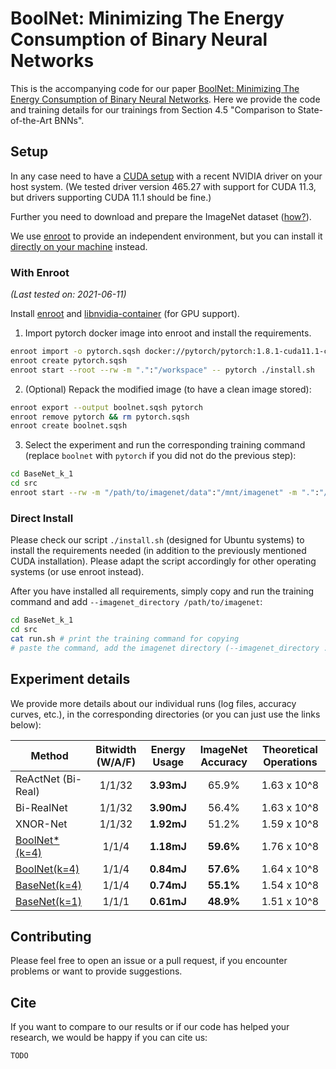 
# BoolNet: Minimizing The Energy Consumption of Binary Neural Networks 

This is the accompanying code for our paper [BoolNet: Minimizing The Energy Consumption of Binary Neural Networks](todo).
Here we provide the code and training details for our trainings from Section 4.5 "Comparison to State-of-the-Art BNNs".

## Setup

In any case need to have a [CUDA setup](https://docs.nvidia.com/cuda/cuda-installation-guide-linux/index.html)
with a recent NVIDIA driver on your host system.
(We tested driver version 465.27 with support for CUDA 11.3, but drivers supporting CUDA 11.1 should be fine.)

Further you need to download and prepare the ImageNet dataset ([how?](https://stackoverflow.com/a/62253211)).

We use [enroot](#with-enroot) to provide an independent environment,
but you can install it [directly on your machine](#direct-install) instead.

### With Enroot
*(Last tested on: 2021-06-11)*

Install [enroot](https://github.com/NVIDIA/enroot) and
[libnvidia-container](https://github.com/nvidia/libnvidia-container) (for GPU support).

1. Import pytorch docker image into enroot and install the requirements.
```bash
enroot import -o pytorch.sqsh docker://pytorch/pytorch:1.8.1-cuda11.1-cudnn8-runtime
enroot create pytorch.sqsh
enroot start --root --rw -m ".":"/workspace" -- pytorch ./install.sh
```
2. (Optional) Repack the modified image (to have a clean image stored):
```bash
enroot export --output boolnet.sqsh pytorch
enroot remove pytorch && rm pytorch.sqsh
enroot create boolnet.sqsh
```
3. Select the experiment and run the corresponding training command (replace `boolnet` with `pytorch` if you did not do the previous step):
```bash
cd BaseNet_k_1
cd src
enroot start --rw -m "/path/to/imagenet/data":"/mnt/imagenet" -m ".":"/workspace" -e PYTHONPATH=/workspace -e PYTHONUNBUFFERED=x -- boolnet ./run.sh
```

### Direct Install

Please check our script `./install.sh` (designed for Ubuntu systems) to install the requirements needed
(in addition to the previously mentioned CUDA installation).
Please adapt the script accordingly for other operating systems (or use enroot instead).

After you have installed all requirements, simply copy and run the training command and add `--imagenet_directory /path/to/imagenet`:
```bash
cd BaseNet_k_1
cd src
cat run.sh # print the training command for copying
# paste the command, add the imagenet directory (--imagenet_directory ...) and run 
```

## Experiment details

We provide more details about our individual runs (log files, accuracy curves, etc.),
in the corresponding directories (or you can just use the links below):

| Method                            | Bitwidth (W/A/F) | Energy Usage  | ImageNet Accuracy | Theoretical Operations |
|-----------------------------------|:----------------:|:-------------:|:-----------------:|:----------------------:|
| ReActNet (Bi-Real)                | 1/1/32           | **3.93mJ**    | 65.9%             | 1.63 x 10^8            |
| Bi-RealNet                        | 1/1/32           | **3.90mJ**    | 56.4%             | 1.63 x 10^8            |
| XNOR-Net                          | 1/1/32           | **1.92mJ**    | 51.2%             | 1.59 x 10^8            |
| [BoolNet*(k=4)](BoolNet_k_4_star) | 1/1/4            | **1.18mJ**    | **59.6%**         | 1.76 x 10^8            |
| [BoolNet(k=4)](BoolNet_k_4)       | 1/1/4            | **0.84mJ**    | **57.6%**         | 1.64 x 10^8            |
| [BaseNet(k=4)](BaseNet_k_4)       | 1/1/4            | **0.74mJ**    | **55.1%**         | 1.54 x 10^8            |
| [BaseNet(k=1)](BaseNet_k_1)       | 1/1/1            | **0.61mJ**    | **48.9%**         | 1.51 x 10^8            |

## Contributing

Please feel free to open an issue or a pull request, if you encounter problems or want to provide suggestions.

## Cite

If you want to compare to our results or if our code has helped your research, we would be happy if you can cite us:
```
TODO
```
